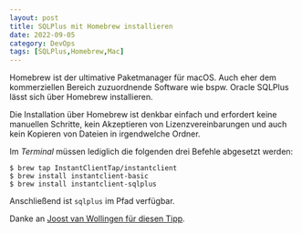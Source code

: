 ```yaml
---
layout: post
title: SQLPlus mit Homebrew installieren
date: 2022-09-05
category: DevOps
tags: [SQLPlus,Homebrew,Mac]
---
```

Homebrew ist der ultimative Paketmanager für macOS.
Auch eher dem kommerziellen Bereich zuzuordnende Software wie bspw. Oracle SQLPlus lässt sich über Homebrew installieren.

<!--more-->

Die Installation über Homebrew ist denkbar einfach und erfordert keine manuellen Schritte, 
kein Akzeptieren von Lizenzvereinbarungen und auch kein Kopieren von Dateien in irgendwelche Ordner.

Im _Terminal_ müssen lediglich die folgenden drei Befehle abgesetzt werden:

```
$ brew tap InstantClientTap/instantclient
$ brew install instantclient-basic
$ brew install instantclient-sqlplus
```

Anschließend ist `sqlplus` im Pfad verfügbar.

Danke an [Joost van Wollingen für diesen Tipp](https://vanwollingen.nl/install-oracle-instant-client-and-sqlplus-using-homebrew-a233ce224bf).

